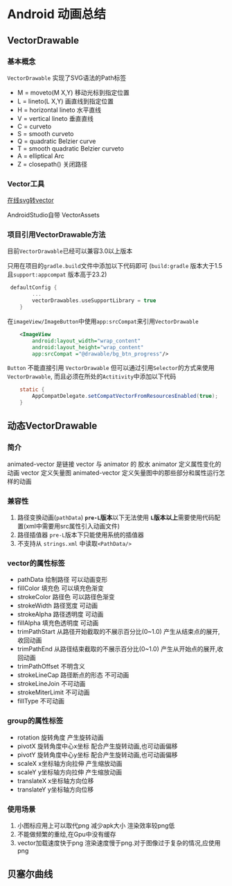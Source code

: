 # Android 动画总结
## VectorDrawable 
### 基本概念
`VectorDrawable` 实现了SVG语法的Path标签

- M = moveto(M X,Y) 移动光标到指定位置
- L = lineto(L X,Y) 画直线到指定位置
- H = horizontal lineto 水平直线
- V = vertical lineto 垂直直线
- C = curveto 
- S = smooth curveto
- Q = quadratic Belzier curve
- T = smooth quadratic Belzier curveto
- A = elliptical Arc
- Z = closepath() 关闭路径

### Vector工具
[在线svg转vector](http://inloop.github.io/svg2android/)

AndroidStudio自带 VectorAssets

### 项目引用VectorDrawable方法
目前`VectorDrawable`已经可以兼容3.0以上版本

只用在项目的`gradle.build`文件中添加以下代码即可
(`build:gradle` 版本大于1.5 且`support:appcompat` 版本高于23.2)

```gradle
 defaultConfig {
        ...
        vectorDrawables.useSupportLibrary = true
    }
```

在`imageView/ImageButton`中使用`app:srcCompat`来引用`VectorDrawable`
```xml
    <ImageView
        android:layout_width="wrap_content"
        android:layout_height="wrap_content"
        app:srcCompat ="@drawable/bg_btn_progress"/>
```

`Button` 不能直接引用 `VectorDrawable` 但可以通过引用`Selector`的方式来使用`VectorDrawable`,
而且必须在所处的`Actitivity`中添加以下代码
```java
    static {
        AppCompatDelegate.setCompatVectorFromResourcesEnabled(true);
    }
```

## 动态VectorDrawable


### 简介
animated-vector 是链接 vector 与 animator 的 胶水
animator 定义属性变化的动画
vector 定义矢量图
animated-vector 定义矢量图中的那些部分和属性运行怎样的动画


### 兼容性
1. 路径变换动画(`pathData`)  **`pre-L`版本**以下无法使用 **`L`版本以上**需要使用代码配置(xml中需要用src属性引入动画文件)
2. 路径插值器  `pre-L`版本下只能使用系统的插值器
3. 不支持从 `strings.xml` 中读取`<PathData/>`


### vector的属性标签
- pathData 绘制路径 可以动画变形
- fillColor 填充色 可以填充色渐变
- strokeColor 路径色 可以路径色渐变
- strokeWidth 路径宽度 可动画
- strokeAlpha 路径透明度 可动画
- fillAlpha 填充色透明度 可动画
- trimPathStart 从路径开始截取的不展示百分比(0~1.0) 产生从结束点的展开,收回动画
- trimPathEnd 从路径结束截取的不展示百分比(0~1.0) 产生从开始点的展开,收回动画
- trimPathOffset 不明含义
- strokeLineCap 路径断点的形态  不可动画
- strokeLineJoin 不可动画
- strokeMiterLimit 不可动画
- fillType 不可动画

### group的属性标签
- rotation 旋转角度  产生旋转动画
- pivotX 旋转角度中心x坐标  配合产生旋转动画,也可动画偏移
- pivotY 旋转角度中心y坐标  配合产生旋转动画,也可动画偏移
- scaleX x坐标轴方向拉伸 产生缩放动画
- scaleY y坐标轴方向拉伸 产生缩放动画
- translateX x坐标轴方向位移
- translateY y坐标轴方向位移


### 使用场景
1. 小图标应用上可以取代png 减少apk大小 渲染效率较png低 
2. 不能做频繁的重绘,在Gpu中没有缓存
3. vector加载速度快于png 渲染速度慢于png.对于图像过于复杂的情况,应使用png

## 贝塞尔曲线
